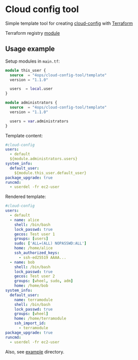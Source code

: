 # Cloud config tool

Simple template tool for creating [cloud-config](https://cloudinit.readthedocs.io/en/latest/topics/examples.html) with [Terraform](https://www.terraform.io/)

Terraform registry [module](https://registry.terraform.io/modules/4ops/cloud-config-tool/template/1.0.0)

## Usage example

Setup modules in `main.tf`:

```terraform
module this_user {
  source  = "4ops/cloud-config-tool/template"
  version = "1.1.0"

  users  = local.user
}

module administrators {
  source  = "4ops/cloud-config-tool/template"
  version = "1.1.0"

  users = var.administrators
}
```

Template content:

```yaml
#cloud-config
users:
  - default
  ${module.administrators.users}
system_info:
  default_user:
    ${module.this_user.default_user}
package_upgrade: true
runcmd:
  - userdel -fr ec2-user
```

Rendered template:

```yaml
#cloud-config
users:
  - default
  - name: alice
    shell: /bin/bash
    lock_passwd: true
    gecos: Test user 1
    groups: [users]
    sudo: ['ALL=(ALL) NOPASSWD:ALL']
    home: /home/alice
    ssh_authorized_keys:
      - ssh-ed25519 AAAA...
  - name: bob
    shell: /bin/bash
    lock_passwd: true
    gecos: Test user 2
    groups: [wheel, sudo, adm]
    home: /home/bob
system_info:
  default_user:
    name: terramodule
    shell: /bin/bash
    lock_passwd: true
    groups: [wheel]
    home: /home/terramodule
    ssh_import_id:
      - terramodule
package_upgrade: true
runcmd:
  - userdel -fr ec2-user
```

Also, see [example](/example) directory.
